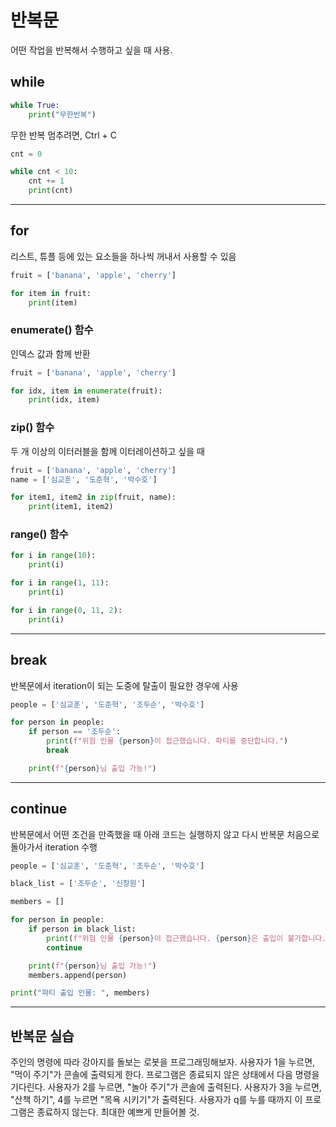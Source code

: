 # 반복문

어떤 작업을 반복해서 수행하고 싶을 때 사용.

## while

```python
while True:
    print("무한반복")
```

무한 반복 멈추려면, Ctrl + C

```python
cnt = 0

while cnt < 10:
    cnt += 1
    print(cnt)
```

---

## for

리스트, 튜플 등에 있는 요소들을 하나씩 꺼내서 사용할 수 있음

```python
fruit = ['banana', 'apple', 'cherry']

for item in fruit:
    print(item)
```

### enumerate() 함수

인덱스 값과 함께 반환

```python
fruit = ['banana', 'apple', 'cherry']

for idx, item in enumerate(fruit):
    print(idx, item)
```

### zip() 함수

두 개 이상의 이터러블을 함께 이터레이션하고 싶을 때

```python
fruit = ['banana', 'apple', 'cherry']
name = ['심교훈', '도준혁', '박수호']

for item1, item2 in zip(fruit, name):
    print(item1, item2)
```

### range() 함수

```python
for i in range(10):
    print(i)

for i in range(1, 11):
    print(i)

for i in range(0, 11, 2):
    print(i)
```

---

## break

반복문에서 iteration이 되는 도중에 탈출이 필요한 경우에 사용

```python
people = ['심교훈', '도준혁', '조두순', '박수호']

for person in people:
    if person == '조두순':
        print(f"위험 인물 {person}이 접근했습니다. 파티를 중단합니다.") 
        break    

    print(f"{person}님 출입 가능!")
```

---

## continue

반복문에서 어떤 조건을 만족했을 때 아래 코드는 실행하지 않고 다시 반복문 처음으로 돌아가서 iteration 수행

```python
people = ['심교훈', '도준혁', '조두순', '박수호']

black_list = ['조두순', '신창원']

members = []

for person in people:
    if person in black_list:
        print(f"위험 인물 {person}이 접근했습니다. {person}은 출입이 불가합니다.") 
        continue

    print(f"{person}님 출입 가능!")
    members.append(person)

print("파티 출입 인물: ", members)
```

---

## 반복문 실습

주인의 명령에 따라 강아지를 돌보는 로봇을 프로그래밍해보자. 사용자가 1을 누르면, "먹이 주기"가 콘솔에 출력되게 한다. 프로그램은 종료되지 않은 상태에서 다음 명령을 기다린다. 사용자가 2를 누르면, "놀아 주기"가 콘솔에 출력된다. 사용자가 3을 누르면, "산책 하기", 4를 누르면 "목욕 시키기"가 출력된다. 사용자가 q를 누를 때까지 이 프로그램은 종료하지 않는다. 최대한 예쁘게 만들어볼 것.
